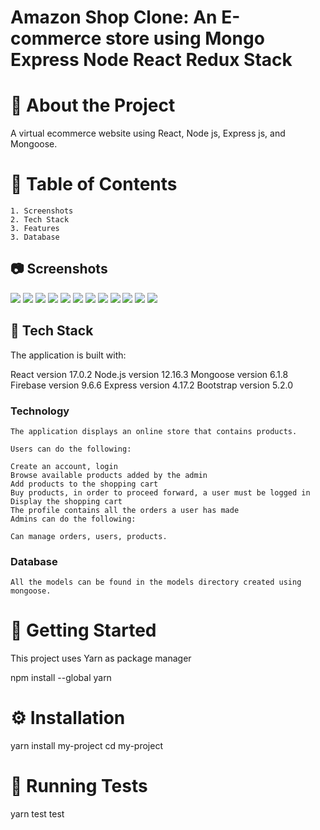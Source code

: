 # Amazon Shop Clone: An E-commerce store using Mongo Express Node React Redux Stack


# 🌟 About the Project

A virtual ecommerce website using React, Node js, Express js, and Mongoose.

# 📔 Table of Contents

    1. Screenshots
    2. Tech Stack
    3. Features
    3. Database

##  📷 Screenshots

<img src="0.png" />

<img src="00.png" />

<img src="1.png" />

<img src="2.png" />

<img src="3.png" />

<img src="4.png" />

<img src="5.png" />

<img src="6.png" />

<img src="7.png" />

<img src="8.png" />

<img src="9.png" />

<img src="10.png" />


## 👾 Tech Stack

The application is built with:

React version 17.0.2
Node.js version 12.16.3
Mongoose version 6.1.8
Firebase version 9.6.6
Express version 4.17.2
Bootstrap version 5.2.0

### Technology
    The application displays an online store that contains products.

    Users can do the following:

    Create an account, login
    Browse available products added by the admin
    Add products to the shopping cart
    Buy products, in order to proceed forward, a user must be logged in
    Display the shopping cart
    The profile contains all the orders a user has made
    Admins can do the following:

    Can manage orders, users, products.

### Database
    All the models can be found in the models directory created using mongoose.


# 🧰 Getting Started

This project uses Yarn as package manager

 npm install --global yarn


# ⚙️ Installation

  yarn install my-project
  cd my-project
# 🧪 Running Tests

  yarn test test
